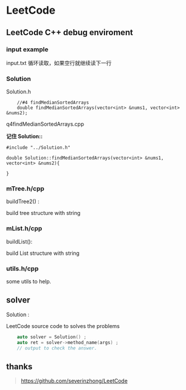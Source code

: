 # LeetCode

## LeetCode C++ debug enviroment

### input example
input.txt
循环读取，如果空行就继续读下一行

### Solution

Solution.h
```
	//#4 findMedianSortedArrays
	double findMedianSortedArrays(vector<int> &nums1, vector<int> &nums2);
```

q4findMedianSortedArrays.cpp

**记住 Solution::**
```
#include "../Solution.h"

double Solution::findMedianSortedArrays(vector<int> &nums1, vector<int> &nums2){
	
}
```

### mTree.h/cpp

buildTree2() :

build tree structure with string 

### mList.h/cpp

buildList():

build List structure with string

### utils.h/cpp

some utils to help. 

## solver 

Solution :

LeetCode source code to solves the problems

```c
	auto solver = Solution() ;
	auto ret = solver->method_name(args) ;
	// output to check the answer. 
```

## thanks
> https://github.com/severinzhong/LeetCode
